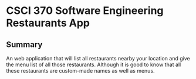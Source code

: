 # CSCI 370 Software Engineering Restaurants App

## Summary
An web application that will list all restaurants nearby your location and give the menu list of all those restaurants. Although it is good to know that all these restaurants are custom-made names as well as menus.



